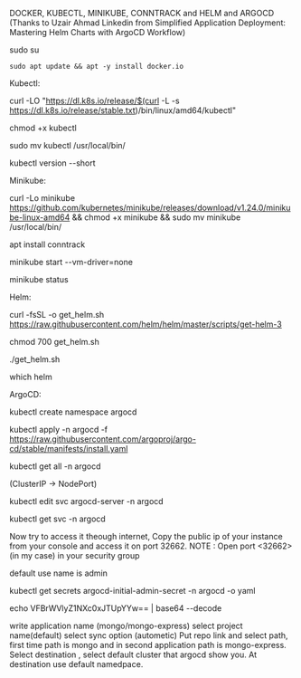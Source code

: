DOCKER, KUBECTL, MINIKUBE, CONNTRACK and HELM and ARGOCD (Thanks to Uzair Ahmad Linkedin from Simplified Application Deployment: Mastering Helm Charts with ArgoCD Workflow)

sudo su
```
sudo apt update && apt -y install docker.io
```

Kubectl:

curl -LO "https://dl.k8s.io/release/$(curl -L -s https://dl.k8s.io/release/stable.txt)/bin/linux/amd64/kubectl"

chmod +x kubectl

sudo mv kubectl /usr/local/bin/

kubectl version --short


Minikube:

curl -Lo minikube https://github.com/kubernetes/minikube/releases/download/v1.24.0/minikube-linux-amd64 && chmod +x minikube && sudo mv minikube /usr/local/bin/

apt install conntrack

minikube start --vm-driver=none

minikube status


Helm:

curl -fsSL -o get_helm.sh https://raw.githubusercontent.com/helm/helm/master/scripts/get-helm-3

chmod 700 get_helm.sh

./get_helm.sh

which helm

ArgoCD:

kubectl create namespace argocd

kubectl apply -n argocd -f https://raw.githubusercontent.com/argoproj/argo-cd/stable/manifests/install.yaml

kubectl get all -n argocd

(ClusterIP -> NodePort)

kubectl edit svc argocd-server -n argocd

kubectl get svc -n argocd

Now try to access it theough internet, Copy the public ip of your instance from your console and access it on port 32662.
NOTE : Open port <32662>(in my case) in your security group 

default use name is admin

kubectl get secrets argocd-initial-admin-secret -n argocd -o yaml 

echo VFBrWVlyZ1NXc0xJTUpYYw== | base64 --decode

write application name (mongo/mongo-express)
select project name(default)
select sync option (autometic)
Put repo link and select path, first time path is mongo and in second application path is mongo-express.
Select destination , select default cluster that argocd show you.
At destination use default namedpace.




















